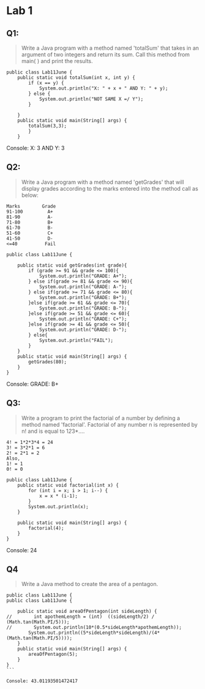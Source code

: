 # Lab 1

## Q1: 
> Write a Java program with a method named 'totalSum' that takes in an argument of two integers and return its sum. Call this method from main( ) and print the results.

```
public class Lab11June {
    public static void totalSum(int x, int y) {
        if (x == y) {
            System.out.println("X: " + x + " AND Y: " + y);
        } else {
            System.out.println("NOT SAME X =/ Y");
        }

    }
    public static void main(String[] args) {
        totalSum(3,3);
        }
    }
```

Console: X: 3 AND Y: 3

## Q2:
> Write a Java program with a method named 'getGrades' that will display grades according to the marks entered into the method call as below:
```
Marks        Grade
91-100         A+
81-90          A-
71-80          B+
61-70          B-
51-60          C+
41-50          D-
<=40          Fail
```

```
public class Lab11June {

    public static void getGrades(int grade){
        if (grade >= 91 && grade <= 100){
            System.out.println("GRADE: A+");
        } else if(grade >= 81 && grade <= 90){
            System.out.println("GRADE: A-");
        } else if(grade >= 71 && grade <= 80){
            System.out.println("GRADE: B+");
        }else if(grade >= 61 && grade <= 70){
            System.out.println("GRADE: B-");
        }else if(grade >= 51 && grade <= 60){
            System.out.println("GRADE: C+");
        }else if(grade >= 41 && grade <= 50){
            System.out.println("GRADE: D-");
        } else{
            System.out.println("FAIL");
        }
    }
    public static void main(String[] args) {
        getGrades(80);
    }
}

```
Console: GRADE: B+

## Q3:
> Write a program to print the factorial of a number by defining a method named 'factorial'. Factorial of any number n is represented by n! and is equal to 1*2*3*....
``` 
4! = 1*2*3*4 = 24
3! = 3*2*1 = 6
2! = 2*1 = 2
Also,
1! = 1
0! = 0
```

```
public class Lab11June {
    public static void factorial(int x) {
        for (int i = x; i > 1; i--) {
            x = x * (i-1);
        }
        System.out.println(x);
    }

    public static void main(String[] args) {
        factorial(4);
    }
}
```
Console: 24

## Q4
> Write a Java method to create the area of a pentagon.

````
public class Lab11June {
public class Lab11June {

    public static void areaOfPentagon(int sideLength) {
//        int apothemLength = (int)  ((sideLength/2) / (Math.tan(Math.PI/5)));
//        System.out.println(10*(0.5*sideLength*apothemLength));
        System.out.println((5*sideLength*sideLength)/(4*(Math.tan(Math.PI/5))));
    }
    public static void main(String[] args) {
        areaOfPentagon(5);
    }
}
```

Console: 43.01193501472417


